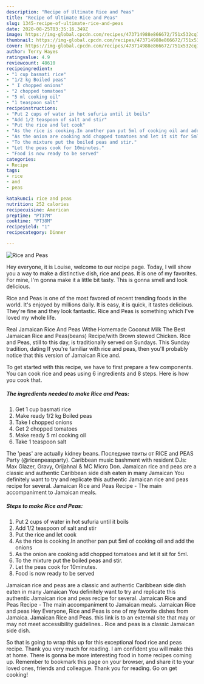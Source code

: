 ```yaml
---
description: "Recipe of Ultimate Rice and Peas"
title: "Recipe of Ultimate Rice and Peas"
slug: 1345-recipe-of-ultimate-rice-and-peas
date: 2020-08-25T03:35:16.349Z
image: https://img-global.cpcdn.com/recipes/473714988e866672/751x532cq70/rice-and-peas-recipe-main-photo.jpg
thumbnail: https://img-global.cpcdn.com/recipes/473714988e866672/751x532cq70/rice-and-peas-recipe-main-photo.jpg
cover: https://img-global.cpcdn.com/recipes/473714988e866672/751x532cq70/rice-and-peas-recipe-main-photo.jpg
author: Terry Hayes
ratingvalue: 4.9
reviewcount: 48610
recipeingredient:
- "1 cup basmati rice"
- "1/2 kg Boiled peas"
- " I chopped onions"
- "2 chopped tomatoes"
- "5 ml cooking oil"
- "1 teaspoon salt"
recipeinstructions:
- "Put 2 cups of water in hot sufuria until it boils"
- "Add 1/2 teaspoon of salt and stir"
- "Put the rice and let cook"
- "As the rice is cooking.In another pan put 5ml of cooking oil and add the onions"
- "As the onion are cooking add chopped tomatoes and let it sit for 5ml."
- "To the mixture put the boiled peas and stir."
- "Let the peas cook for 10minutes."
- "Food is now ready to be served"
categories:
- Recipe
tags:
- rice
- and
- peas

katakunci: rice and peas 
nutrition: 252 calories
recipecuisine: American
preptime: "PT37M"
cooktime: "PT38M"
recipeyield: "1"
recipecategory: Dinner

---
```



![Rice and Peas](https://img-global.cpcdn.com/recipes/473714988e866672/751x532cq70/rice-and-peas-recipe-main-photo.jpg)

Hey everyone, it is Louise, welcome to our recipe page. Today, I will show you a way to make a distinctive dish, rice and peas. It is one of my favorites. For mine, I'm gonna make it a little bit tasty. This is gonna smell and look delicious.

Rice and Peas is one of the most favored of recent trending foods in the world. It's enjoyed by millions daily. It is easy, it is quick, it tastes delicious. They're fine and they look fantastic. Rice and Peas is something which I've loved my whole life.

Real Jamaican Rice And Peas Withe Homemade Coconut Milk The Best Jamaican Rice and Peas(beans) Recipe/with Brown stewed Chicken. Rice and Peas, still to this day, is traditionally served on Sundays. This Sunday tradition, dating If you&#39;re familiar with rice and peas, then you&#39;ll probably notice that this version of Jamaican Rice and.


To get started with this recipe, we have to first prepare a few components. You can cook rice and peas using 6 ingredients and 8 steps. Here is how you cook that.

<!--inarticleads1-->

##### The ingredients needed to make Rice and Peas:

1. Get 1 cup basmati rice
1. Make ready 1/2 kg Boiled peas
1. Take  I chopped onions
1. Get 2 chopped tomatoes
1. Make ready 5 ml cooking oil
1. Take 1 teaspoon salt


The &#39;peas&#39; are actually kidney beans. Последние твиты от RICE and PEAS Party (@ricenpeasparty). Caribbean music bashment with resident DJs: Max Glazer, Gravy, Orijahnal &amp; MC Micro Don. Jamaican rice and peas are a classic and authentic Caribbean side dish eaten in many Jamaican You definitely want to try and replicate this authentic Jamaican rice and peas recipe for several. Jamaican Rice and Peas Recipe - The main accompaniment to Jamaican meals. 

<!--inarticleads2-->

##### Steps to make Rice and Peas:

1. Put 2 cups of water in hot sufuria until it boils
1. Add 1/2 teaspoon of salt and stir
1. Put the rice and let cook
1. As the rice is cooking.In another pan put 5ml of cooking oil and add the onions
1. As the onion are cooking add chopped tomatoes and let it sit for 5ml.
1. To the mixture put the boiled peas and stir.
1. Let the peas cook for 10minutes.
1. Food is now ready to be served


Jamaican rice and peas are a classic and authentic Caribbean side dish eaten in many Jamaican You definitely want to try and replicate this authentic Jamaican rice and peas recipe for several. Jamaican Rice and Peas Recipe - The main accompaniment to Jamaican meals. Jamaican Rice and peas Hey Everyone, Rice and Peas is one of my favorite dishes from Jamaica. Jamaican Rice and Peas. this link is to an external site that may or may not meet accessibility guidelines.. Rice and peas is a classic Jamaican side dish. 

So that is going to wrap this up for this exceptional food rice and peas recipe. Thank you very much for reading. I am confident you will make this at home. There is gonna be more interesting food in home recipes coming up. Remember to bookmark this page on your browser, and share it to your loved ones, friends and colleague. Thank you for reading. Go on get cooking!
